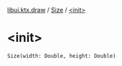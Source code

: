 [libui.ktx.draw](../index.md) / [Size](index.md) / [&lt;init&gt;](./-init-.md)

# &lt;init&gt;

`Size(width: Double, height: Double)`